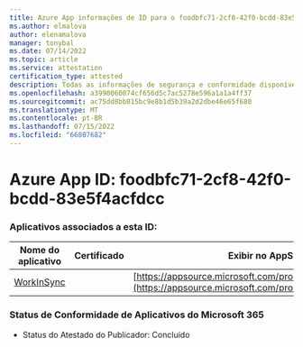 ```yaml
---
title: Azure App informações de ID para o foodbfc71-2cf8-42f0-bcdd-83e5f4acfdcc
ms.author: elmalova
author: elenamalova
manager: tonybal
ms.date: 07/14/2022
ms.topic: article
ms.service: attestation
certification_type: attested
description: Todas as informações de segurança e conformidade disponíveis para o foodbfc71-2cf8-42f0-bcdd-83e5f4acfdcc.
ms.openlocfilehash: a3990060074cf656d5c7ac5278e596a1a1a4ff37
ms.sourcegitcommit: ac75dd8bb815bc9e8b1d5b39a2d2dbe46e65f680
ms.translationtype: MT
ms.contentlocale: pt-BR
ms.lasthandoff: 07/15/2022
ms.locfileid: "66807682"
---
```

# <a name="azure-app-id-fdabfc71-2cf8-42f0-bcdd-83e5f4acfdcc"></a>Azure App ID: foodbfc71-2cf8-42f0-bcdd-83e5f4acfdcc


### <a name="apps-associated-with-this-id"></a>Aplicativos associados a esta ID:
| **Nome do aplicativo** | **Certificado** | **Exibir no AppSource** |
|--------------|---------------|-----------------------|
| [WorkInSync](../forward/WA200002974.md) |  | [https://appsource.microsoft.com/product/office/WA200002974](https://appsource.microsoft.com/product/office/WA200002974) |

### <a name="microsoft-365-app-compliance-status"></a>Status de Conformidade de Aplicativos do Microsoft 365
- Status do Atestado do Publicador: Concluído
